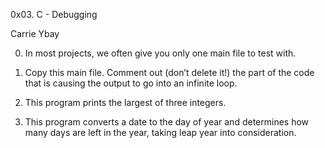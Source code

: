 0x03. C - Debugging



Carrie Ybay



0. In most projects, we often give you only one main file to test with.



1. Copy this main file. Comment out (don’t delete it!) the part of the code that is causing the output to go into an infinite loop.



2. This program prints the largest of three integers.



3. This program converts a date to the day of year and determines how many days are left in the year, taking leap year into consideration.
